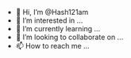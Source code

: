 - 👋 Hi, I’m @Hash121am
- 👀 I’m interested in ...
- 🌱 I’m currently learning ...
- 💞️ I’m looking to collaborate on ...
- 📫 How to reach me ...

<!---
Hash121am/Hash121am is a ✨ special ✨ repository because its `README.md` (this file) appears on your GitHub profile.
You can click the Preview link to take a look at your changes.
--->
